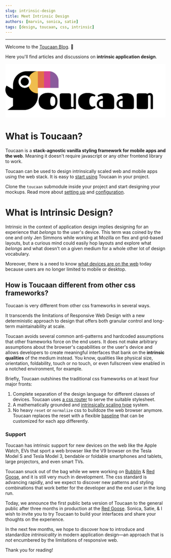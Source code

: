 ```yaml
---
slug: intrinsic-design
title: Meet Intrinsic Design
authors: [marvin, sonica, satie]
tags: [design, toucaan, css, intrinsic]
---
```


---

Welcome to the [Toucaan Blog](https://toucaan.com/blog). 🎉

Here you'll find articles and discussions on **intrinsic application design**. 


![Total Banchod Toucaan](./toucaan-total-banner.jpg)

# What is Toucaan?

Toucaan is a **stack-agnostic vanilla styling framework for mobile apps and the web**. Meaning it doesn't require javascript or any other frontend library to work. 

<!--truncate-->


Toucaan can be used to design intrinsically scaled web and mobile apps using the web stack. It is easy to [start using](/docs/getting-started) Toucaan in your project. 

Clone the `toucaan` submodule inside your project and start designing your mockups. Read more about [setting up](/docs/getting-started) and [configuration](/docs/configuration).

# What is Intrinsic Design?

Intrinsic in the context of application design implies designing for an experience that _belongs_ to the user's device. This term was coined by the one and only Jen Simmons while working at Mozilla on flex and grid-based layouts, but a curious mind could easily hop layouts and explore what _belongs_ and what doesn't on a given medium for a whole other lot of design vocabulary. 

Moreover, there is a need to know [what devices are on the web](./the-new-landscape-of-the-web) today because users are no longer limited to mobile or desktop. 

## How is Toucaan different from other css frameworks?

Toucaan is very different from other css frameworks in several ways. 

It transcends the limitations of Responsive Web Design with a new deterministic approach to design that offers both granular control and long-term maintainability at scale. 

Toucaan avoids several common anti-patterns and hardcoded assumptions that other frameworks force on the end users. It does not make arbitrary assumptions about the browser's capabilities or the user's device and allows developers to create meaningful interfaces that bank on the **intrinsic qualities** of the medium instead. You know, qualities like physical size, orientation, foldability, touch or no touch, or even fullscreen view enabled in a notched environment, for example. 

Briefly, Toucaan outshines the traditional css frameworks on at least four major fronts:

1. Complete separation of the design language for different classes of devices. Toucaan uses [a css router](./a-css-router) to serve the suitable stylesheet.
2. A mathematically grounded and [intrinsically scaling type](./intrinsic-typography) system.
3. No heavy `reset` or `normalize` css to bulldoze the web browser anymore. Toucaan replaces the reset with a flexible [baseline](./baseline-css) that can be customized for each app differently.

### Support
Toucaan has intrinsic support for new devices on the web like the Apple Watch, EVs that sport a web browser like the V9 browser on the Tesla Model S and Tesla Model 3, bendable or foldable smartphones and tablets, large projectors, and even smart TVs.

Toucaan snuck out of the bag while we were working on [Bubblin](https://bubblin.io) & [Red Goose](https://goose.red), and it is still very much in development. The css standard is advancing rapidly, and we expect to discover new patterns and styling combinations that work better for the developer and the end user in the long run. 

Today, we announce the first public beta version of Toucaan to the general public after three months in production at the [Red Goose](https://goose.red). Sonica, Satie, & I wish to invite you to try Toucaan to build your interfaces and share your thoughts on the experience. 

In the next few months, we hope to discover how to introduce and standardize _intrinsicality_ in modern application design—an approach that is _not_ encumbered by the limitations of responsive web. 

Thank you for reading!